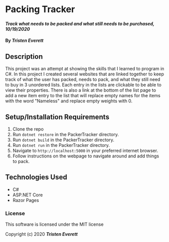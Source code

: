# Packing Tracker

#### _Track what needs to be packed and what still needs to be purchased, 10/19/2020_

#### By _**Tristen Everett**_

## Description

This project was an attempt at showing the skills that I learned to program in C#. In this project I created several websites that are linked together to keep track of what the user has packed, needs to pack, and what they still need to buy in 3 unordered lists. Each entry in the lists are clickable to be able to view their properties. There is also a link at the bottom of the list page to add a new item entry to the list that will replace empty names for the items with the word "Nameless" and replace empty weights with 0.

## Setup/Installation Requirements

1. Clone the repo
2. Run `dotnet restore` in the PackerTracker directory.
3. Run `dotnet build` in the PackerTracker directory.
4. Run `dotnet run` in the PackerTracker directory.
5. Navigate to `http://localhost:5000` in your preferred internet browser.
6. Follow instructions on the webpage to navigate around and add things to pack.

## Technologies Used

* C#
* ASP.NET Core
* Razor Pages

### License

This software is licensed under the MIT license

Copyright (c) 2020 **_Tristen Everett_**